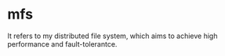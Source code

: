 # mfs
It refers to my distributed file system, which aims to achieve high performance and fault-tolerantce.

